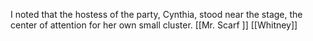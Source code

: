  I noted that the hostess of the party, Cynthia, stood near the stage, the center of attention for her own small cluster.
[[Mr. Scarf ]]
[[Whitney]]